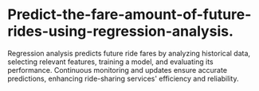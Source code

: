 # Predict-the-fare-amount-of-future-rides-using-regression-analysis.
Regression analysis predicts future ride fares by analyzing historical data, selecting relevant features, training a model, and evaluating its performance. Continuous monitoring and updates ensure accurate predictions, enhancing ride-sharing services' efficiency and reliability.
